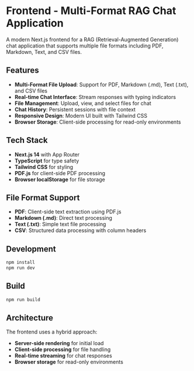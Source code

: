 # Frontend - Multi-Format RAG Chat Application

A modern Next.js frontend for a RAG (Retrieval-Augmented Generation) chat application that supports multiple file formats including PDF, Markdown, Text, and CSV files.

## Features

- **Multi-Format File Upload**: Support for PDF, Markdown (.md), Text (.txt), and CSV files
- **Real-time Chat Interface**: Stream responses with typing indicators
- **File Management**: Upload, view, and select files for chat
- **Chat History**: Persistent sessions with file context
- **Responsive Design**: Modern UI built with Tailwind CSS
- **Browser Storage**: Client-side processing for read-only environments

## Tech Stack

- **Next.js 14** with App Router
- **TypeScript** for type safety
- **Tailwind CSS** for styling
- **PDF.js** for client-side PDF processing
- **Browser localStorage** for file storage

## File Format Support

- **PDF**: Client-side text extraction using PDF.js
- **Markdown (.md)**: Direct text processing
- **Text (.txt)**: Simple text file processing
- **CSV**: Structured data processing with column headers

## Development

```bash
npm install
npm run dev
```

## Build

```bash
npm run build
```

## Architecture

The frontend uses a hybrid approach:
- **Server-side rendering** for initial load
- **Client-side processing** for file handling
- **Real-time streaming** for chat responses
- **Browser storage** for read-only environments